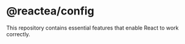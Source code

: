 # @reactea/config

This repository contains essential features that enable React to work correctly.
